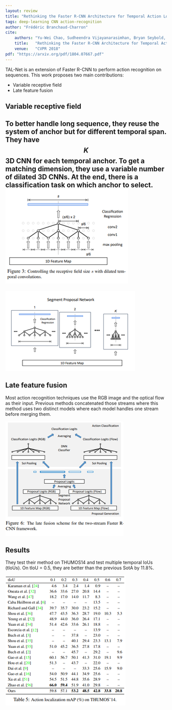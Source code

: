 ```yaml
---
layout: review
title: "Rethinking the Faster R-CNN Architecture for Temporal Action Localization"
tags: deep-learning CNN action-recognition
author: "Frédéric Branchaud-Charron"
cite:
    authors: "Yu-Wei Chao, Sudheendra Vijayanarasimhan, Bryan Seybold, David A. Ross, Jia Deng, Rahul Sukthankar"
    title:   "Rethinking the Faster R-CNN Architecture for Temporal Action Localization"
    venue:   "CVPR 2018"
pdf: "https://arxiv.org/pdf/1804.07667.pdf"
---
```


TAL-Net is an extension of Faster R-CNN to perform action recognition on sequences. This work proposes two main contributions:
* Variable receptive field
* Late feature fusion

## Variable receptive field
To better handle long sequence, they reuse the system of anchor but for different temporal span.
They have $$K$$ 3D CNN for each temporal anchor. To get a matching dimension, they use a variable number of dilated 3D CNNs.
At the end, there is a classification task on which anchor to select.
![](/deep-learning/images/tal/fig3.png)
---
![](/deep-learning/images/tal/spn.png)

## Late feature fusion
Most action recognition techniques use the RGB image and the optical flow as their input.
Previous methods concatenated those streams where this method uses two distinct models where each model handles one stream before merging them.

![](/deep-learning/images/tal/fig6.png)


## Results

They test their method on THUMOS14 and test multiple temporal IoUs (tIoUs).
On tIoU = 0.5, they are better than the previous SotA by 11.8%.

![](/deep-learning/images/tal/table5.png)
